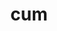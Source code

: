---
title: cum
meaning: with
ch: [nine, twelve, mt, mt8thru9, f1, f, f3]
pos: preposition
di: (takes ablative)
---